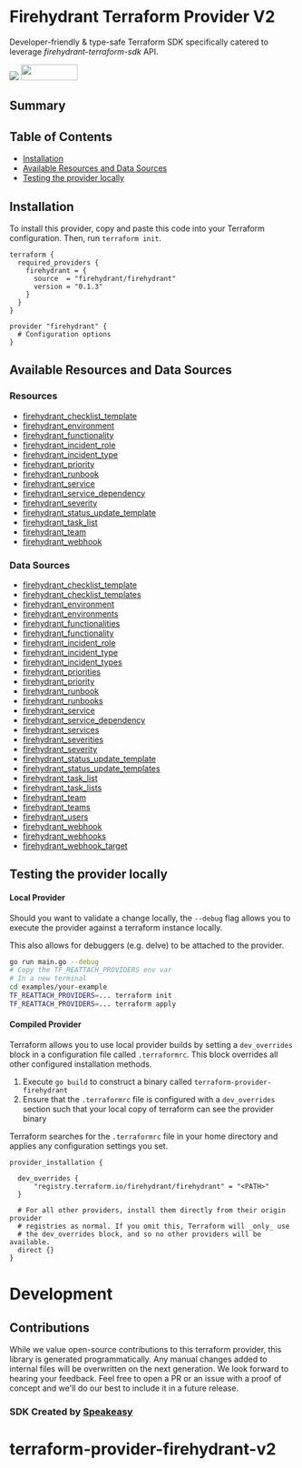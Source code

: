 # Firehydrant Terraform Provider V2

Developer-friendly & type-safe Terraform SDK specifically catered to leverage *firehydrant-terraform-sdk* API.

<div align="left">
    <a href="https://www.speakeasy.com/?utm_source=firehydrant-terraform-sdk&utm_campaign=terraform"><img src="https://custom-icon-badges.demolab.com/badge/-Built%20By%20Speakeasy-212015?style=for-the-badge&logoColor=FBE331&logo=speakeasy&labelColor=545454" /></a>
    <a href="https://opensource.org/licenses/MIT">
        <img src="https://img.shields.io/badge/License-MIT-blue.svg" style="width: 100px; height: 28px;" />
    </a>
</div>

<!-- Start Summary [summary] -->
## Summary


<!-- End Summary [summary] -->

<!-- Start Table of Contents [toc] -->
## Table of Contents

* [Installation](#installation)
* [Available Resources and Data Sources](#available-resources-and-data-sources)
* [Testing the provider locally](#testing-the-provider-locally)
<!-- End Table of Contents [toc] -->

<!-- Start Installation [installation] -->
## Installation

To install this provider, copy and paste this code into your Terraform configuration. Then, run `terraform init`.

```hcl
terraform {
  required_providers {
    firehydrant = {
      source  = "firehydrant/firehydrant"
      version = "0.1.3"
    }
  }
}

provider "firehydrant" {
  # Configuration options
}
```
<!-- End Installation [installation] -->

<!-- Start Available Resources and Data Sources [operations] -->
## Available Resources and Data Sources

### Resources

* [firehydrant_checklist_template](docs/resources/checklist_template.md)
* [firehydrant_environment](docs/resources/environment.md)
* [firehydrant_functionality](docs/resources/functionality.md)
* [firehydrant_incident_role](docs/resources/incident_role.md)
* [firehydrant_incident_type](docs/resources/incident_type.md)
* [firehydrant_priority](docs/resources/priority.md)
* [firehydrant_runbook](docs/resources/runbook.md)
* [firehydrant_service](docs/resources/service.md)
* [firehydrant_service_dependency](docs/resources/service_dependency.md)
* [firehydrant_severity](docs/resources/severity.md)
* [firehydrant_status_update_template](docs/resources/status_update_template.md)
* [firehydrant_task_list](docs/resources/task_list.md)
* [firehydrant_team](docs/resources/team.md)
* [firehydrant_webhook](docs/resources/webhook.md)
### Data Sources

* [firehydrant_checklist_template](docs/data-sources/checklist_template.md)
* [firehydrant_checklist_templates](docs/data-sources/checklist_templates.md)
* [firehydrant_environment](docs/data-sources/environment.md)
* [firehydrant_environments](docs/data-sources/environments.md)
* [firehydrant_functionalities](docs/data-sources/functionalities.md)
* [firehydrant_functionality](docs/data-sources/functionality.md)
* [firehydrant_incident_role](docs/data-sources/incident_role.md)
* [firehydrant_incident_type](docs/data-sources/incident_type.md)
* [firehydrant_incident_types](docs/data-sources/incident_types.md)
* [firehydrant_priorities](docs/data-sources/priorities.md)
* [firehydrant_priority](docs/data-sources/priority.md)
* [firehydrant_runbook](docs/data-sources/runbook.md)
* [firehydrant_runbooks](docs/data-sources/runbooks.md)
* [firehydrant_service](docs/data-sources/service.md)
* [firehydrant_service_dependency](docs/data-sources/service_dependency.md)
* [firehydrant_services](docs/data-sources/services.md)
* [firehydrant_severities](docs/data-sources/severities.md)
* [firehydrant_severity](docs/data-sources/severity.md)
* [firehydrant_status_update_template](docs/data-sources/status_update_template.md)
* [firehydrant_status_update_templates](docs/data-sources/status_update_templates.md)
* [firehydrant_task_list](docs/data-sources/task_list.md)
* [firehydrant_task_lists](docs/data-sources/task_lists.md)
* [firehydrant_team](docs/data-sources/team.md)
* [firehydrant_teams](docs/data-sources/teams.md)
* [firehydrant_users](docs/data-sources/users.md)
* [firehydrant_webhook](docs/data-sources/webhook.md)
* [firehydrant_webhooks](docs/data-sources/webhooks.md)
* [firehydrant_webhook_target](docs/data-sources/webhook_target.md)
<!-- End Available Resources and Data Sources [operations] -->

<!-- Start Testing the provider locally [usage] -->
## Testing the provider locally

#### Local Provider

Should you want to validate a change locally, the `--debug` flag allows you to execute the provider against a terraform instance locally.

This also allows for debuggers (e.g. delve) to be attached to the provider.

```sh
go run main.go --debug
# Copy the TF_REATTACH_PROVIDERS env var
# In a new terminal
cd examples/your-example
TF_REATTACH_PROVIDERS=... terraform init
TF_REATTACH_PROVIDERS=... terraform apply
```

#### Compiled Provider

Terraform allows you to use local provider builds by setting a `dev_overrides` block in a configuration file called `.terraformrc`. This block overrides all other configured installation methods.

1. Execute `go build` to construct a binary called `terraform-provider-firehydrant`
2. Ensure that the `.terraformrc` file is configured with a `dev_overrides` section such that your local copy of terraform can see the provider binary

Terraform searches for the `.terraformrc` file in your home directory and applies any configuration settings you set.

```
provider_installation {

  dev_overrides {
      "registry.terraform.io/firehydrant/firehydrant" = "<PATH>"
  }

  # For all other providers, install them directly from their origin provider
  # registries as normal. If you omit this, Terraform will _only_ use
  # the dev_overrides block, and so no other providers will be available.
  direct {}
}
```
<!-- End Testing the provider locally [usage] -->

<!-- Placeholder for Future Speakeasy SDK Sections -->

# Development

## Contributions

While we value open-source contributions to this terraform provider, this library is generated programmatically. Any manual changes added to internal files will be overwritten on the next generation.
We look forward to hearing your feedback. Feel free to open a PR or an issue with a proof of concept and we'll do our best to include it in a future release. 

### SDK Created by [Speakeasy](https://www.speakeasy.com/?utm_source=firehydrant-terraform-sdk&utm_campaign=terraform)
# terraform-provider-firehydrant-v2
